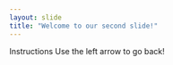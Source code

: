 ```yaml
---
layout: slide
title: "Welcome to our second slide!"
---
```

Instructions
Use the left arrow to go back!
